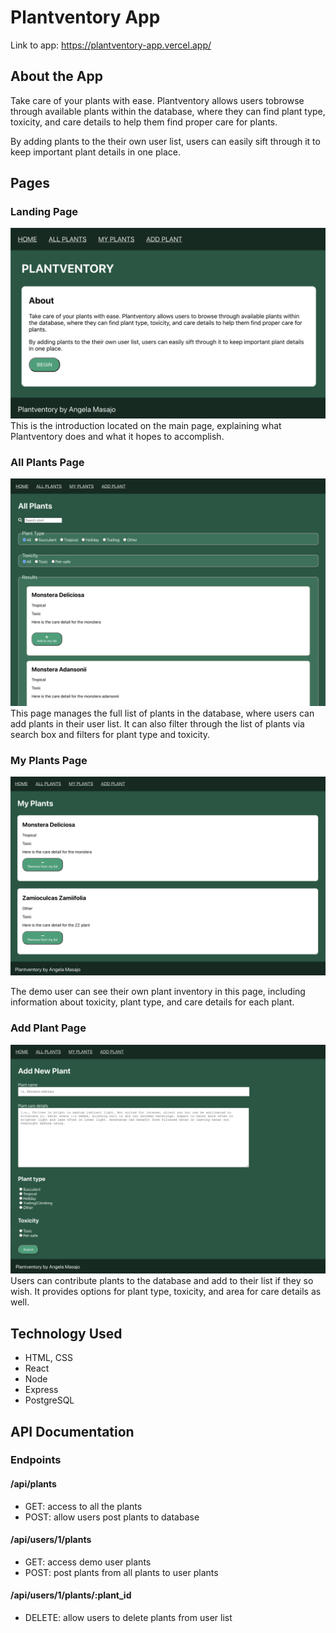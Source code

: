 # Plantventory App

Link to app: https://plantventory-app.vercel.app/

## About the App

Take care of your plants with ease. Plantventory allows users tobrowse through available plants within the database, where they can find plant type, toxicity, and care details to help them find proper care for plants.

By adding plants to the their own user list, users can easily sift through it to keep 
important plant details in one place.

## Pages

### Landing Page 
![landing_page](/app-screenshots/plantventory-home.png)
This is the introduction located on the main page, explaining what Plantventory does and what it hopes to accomplish. 


### All Plants Page
![allplants_page](/app-screenshots/plantventory-allplants.png)
This page manages the full list of plants in the database, where users can add plants in their user list. It can also filter through the list of plants via search box and filters for plant type and toxicity.

### My Plants Page
![myplants_page](/app-screenshots/plantventory-myplants.png)

The demo user can see their own plant inventory in this page, including information about toxicity, plant type, and care details for each plant.

### Add Plant Page
![addplant_page](/app-screenshots/plantventory-addplant.png)
Users can contribute plants to the database and add to their list if they so wish. It provides options for plant type, toxicity, and area for care details as well.


## Technology Used
- HTML, CSS
- React
- Node
- Express
- PostgreSQL


## API Documentation

### Endpoints

#### /api/plants
- GET: access to all the plants
- POST: allow users post plants to database

#### /api/users/1/plants
- GET: access demo user plants
- POST: post plants from all plants to user plants

#### /api/users/1/plants/:plant_id
- DELETE: allow users to delete plants from user list
